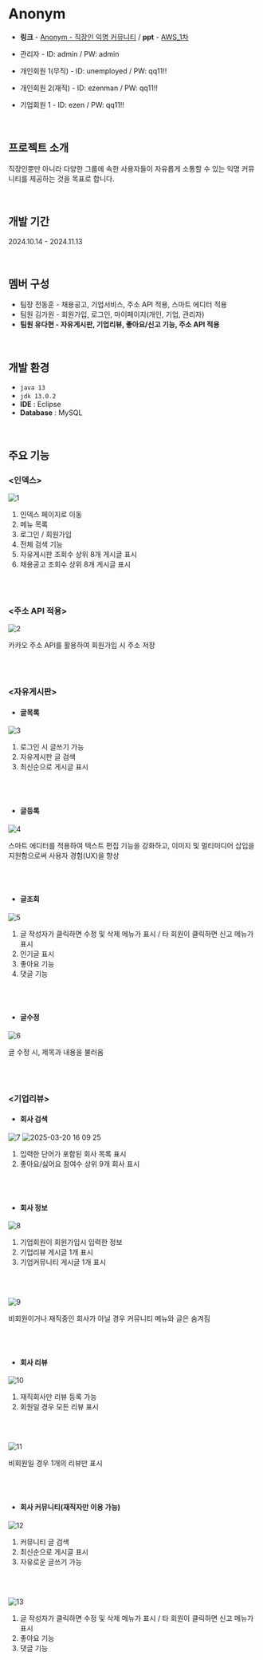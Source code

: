 # Anonym
- **링크** - [Anonym - 직장인 익명 커뮤니티](http://52.79.99.39:8080/Anonym/index.jsp) / **ppt** - [AWS_1차](https://github.com/user-attachments/files/19360680/_AWS_1.pdf)

- 관리자 - ID: admin / PW: admin
- 개인회원 1(무직) - ID: unemployed / PW: qq11!!  
- 개인회원 2(재직) - ID: ezenman / PW: qq11!!
- 기업회원 1 - ID: ezen / PW: qq11!!

<br>

## 프로젝트 소개
직장인뿐만 아니라 다양한 그룹에 속한 사용자들이 자유롭게 소통할 수 있는 익명 커뮤니티를 제공하는 것을 목표로 합니다.

<br>

## 개발 기간
2024.10.14 - 2024.11.13

<br>
  
## 멤버 구성
- 팀장 전동훈 - 채용공고, 기업서비스, 주소 API 적용, 스마트 에디터 적용
- 팀원 김가원 - 회원가입, 로그인, 마이페이지(개인, 기업, 관리자)
- **팀원 유다현 - 자유게시판, 기업리뷰, 좋아요/신고 기능, 주소 API 적용**

<br>

## 개발 환경
- `java 13`
- `jdk 13.0.2`
- **IDE** : Eclipse
- **Database** : MySQL
  
<br>

## 주요 기능

### <인덱스>
![1](https://github.com/user-attachments/assets/364e5ffc-46d8-43cd-819f-33bd8b684404)


1. 인덱스 페이지로 이동
2. 메뉴 목록
3. 로그인 / 회원가입
4. 전체 검색 기능
5. 자유게시판 조회수 상위 8개 게시글 표시
6. 채용공고 조회수 상위 8개 게시글 표시

<br><br>

### <주소 API 적용>
![2](https://github.com/user-attachments/assets/13b99c7e-7e82-4bba-b9aa-34f225fce009)


카카오 주소 API를 활용하여 회원가입 시 주소 저장

<br><br>

### <자유게시판>
- #### 글목록
![3](https://github.com/user-attachments/assets/a400789e-953e-450f-bfd5-c4b9f7288ef9)

1. 로그인 시 글쓰기 가능
2. 자유게시판 글 검색
3. 최신순으로 게시글 표시 

<br><br>

- #### 글등록
![4](https://github.com/user-attachments/assets/87268f96-7c2b-4843-8068-c9aca5b5abcf)

스마트 에디터를 적용하여 텍스트 편집 기능을 강화하고, 이미지 및 멀티미디어 삽입을 지원함으로써 사용자 경험(UX)을 향상

<br><br>

- #### 글조회
![5](https://github.com/user-attachments/assets/b006bacb-3d11-4884-a893-6b26b4ec86da)


1. 글 작성자가 클릭하면 수정 및 삭제 메뉴가 표시 / 타 회원이 클릭하면 신고 메뉴가 표시
2. 인기글 표시
3. 좋아요 기능
4. 댓글 기능

<br><br>

- #### 글수정
![6](https://github.com/user-attachments/assets/e8de5b9b-8b58-4144-895c-5fc264945f15)

글 수정 시, 제목과 내용을 불러옴

<br><br>

### <기업리뷰>
- #### 회사 검색
![7](https://github.com/user-attachments/assets/b1bfa62c-8cd9-4a2d-a990-e83059d9b64e)
![2025-03-20 16 09 25](https://github.com/user-attachments/assets/0b0cefba-183a-4653-877c-e410a898951d)

1. 입력한 단어가 포함된 회사 목록 표시
2. 좋아요/싫어요 참여수 상위 9개 회사 표시 

<br><br>

- #### 회사 정보
![8](https://github.com/user-attachments/assets/35d5620c-8911-4d22-b285-4a275822dd1b)

1. 기업회원이 회원가입시 입력한 정보
2. 기업리뷰 게시글 1개 표시
3. 기업커뮤니티 게시글 1개 표시

<br><br>

![9](https://github.com/user-attachments/assets/45f26e9b-4ae2-44b9-a1b5-858b50d8cb14)

비회원이거나 재직중인 회사가 아닐 경우 커뮤니티 메뉴와 글은 숨겨짐

<br><br>

- #### 회사 리뷰
![10](https://github.com/user-attachments/assets/f6a24202-bc1b-4bfd-9eea-be926349081b)
1. 재직회사만 리뷰 등록 가능
2. 회원일 경우 모든 리뷰 표시

<br><br>

![11](https://github.com/user-attachments/assets/92b4820d-530f-48e0-ab06-546c55a157cd)

비회원일 경우 1개의 리뷰만 표시

<br><br>

- #### 회사 커뮤니티(재직자만 이용 가능)
![12](https://github.com/user-attachments/assets/4d36e1cd-2892-4b1a-a081-5afe0aec92e4)

1. 커뮤니티 글 검색
2. 최신순으로 게시글 표시
3. 자유로운 글쓰기 가능

<br><br>
   
![13](https://github.com/user-attachments/assets/0013d73e-1c3c-4620-bffc-591fe4292fad)

1. 글 작성자가 클릭하면 수정 및 삭제 메뉴가 표시 / 타 회원이 클릭하면 신고 메뉴가 표시
2. 좋아요 기능
3. 댓글 기능

<br>
